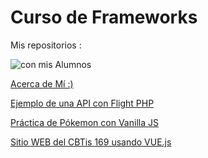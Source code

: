 # Curso de Frameworks

Mis repositorios :

![con mis Alumnos](https://photos.google.com/u/1/photo/AF1QipM7QvLpmr1hs1-y7WIMcdjaFAh2yFWsSkQLRLrp)

[Acerca de Mí :)](
https://github.com/jepguzman/jepguzman/blob/main/README.md)

[Ejemplo de una API con Flight PHP](https://github.com/jepguzman/FlightAPI)

[Práctica de Pókemon con Vanilla JS](https://github.com/jepguzman/pokejs)

[Sitio WEB del CBTis 169 usando VUE.js](https://github.com/jepguzman/cbtis169/tree/master)
